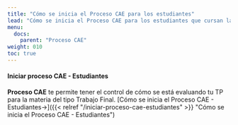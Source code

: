 ```yaml
---
title: "Cómo se inicia el Proceso CAE para los estudiantes"
lead: "Cómo se inicia el Proceso CAE para los estudiantes que cursan la materia del tipo Trabajo Final."
menu:
  docs:
    parent: "Proceso CAE"
weight: 010
toc: true
---
```


#### Iniciar proceso CAE - Estudiantes

**Proceso CAE** te permite tener el control de cómo se está evaluando tu TP para la materia del tipo Trabajo Final. [Cómo se inicia el Proceso CAE - Estudiantes→]({{< relref "/iniciar-proceso-cae-estudiantes" >}} "Cómo se inicia el Proceso CAE - Estudiantes")